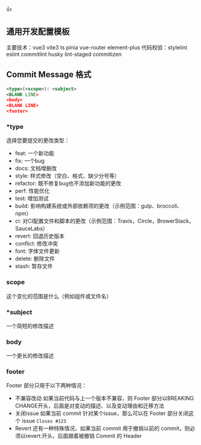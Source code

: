 👍

## 通用开发配置模板

主要技术：vue3 vite3 ts pinia vue-router element-plus
代码校验：stylelint eslint commitlint husky lint-staged commitizen


## Commit Message 格式
```xml
<type>(<scope>): <subject>
<BLANK LINE>
<body>
<BLANK LINE>
<footer>
```
### *type
选择您要提交的更改类型：
- feat: 一个新功能
- fix: 一个bug
- docs: 文档增删改
- style: 样式修改（空白、格式、缺少分号等）
- refactor: 既不修复bug也不添加新功能的更改
- perf: 性能优化
- test: 增加测试
- build: 影响构建系统或外部依赖项的更改（示例范围：gulp、broccoli、npm）
- ci: 对CI配置文件和脚本的更改（示例范围：Travis，Circle，BrowerStack，SauceLabs）
- revert: 回退历史版本
- conflict: 修改冲突
- font: 字体文件更新
- delete: 删除文件
- stash: 暂存文件
### scope
这个变化的范围是什么（例如组件或文件名）
### *subject
一个简短的修改描述
### body
一个更长的修改描述
### footer
Footer 部分只用于以下两种情况：
- 不兼容改动
  如果当前代码与上一个版本不兼容，则 Footer 部分以BREAKING CHANGE开头，后面是对变动的描述、以及变动理由和迁移方法
- 关闭issue
  如果当前 commit 针对某个issue，那么可以在 Footer 部分关闭这个 issue `Closes #123`
- Revert
  还有一种特殊情况，如果当前 commit 用于撤销以前的 commit，则必须以revert:开头，后面跟着被撤销 Commit 的 Header